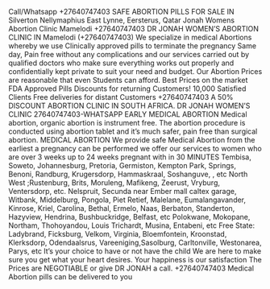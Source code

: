 Call/Whatsapp +27640747403 SAFE ABORTION PILLS FOR SALE IN Silverton Nellymaphius East Lynne, Eersterus, Qatar Jonah Womens Abortion Clinic  Mamelodi
+27640747403 DR JONAH WOMEN’S ABORTION CLINIC IN   Mamelodi  (+27640747403)
We specialize in medical Abortions whereby we use Clinically approved pills to terminate the pregnancy Same day, Pain free without any complications and our services carried out by qualified doctors who make sure everything works out properly and confidentially kept private to suit your need and budget. Our Abortion Prices are reasonable that even Students can afford.
Best Prices on the market
FDA Approved Pills
Discounts for returning Customers!
10,000 Satisfied Clients
Free deliveries for distant Customers
+27640747403
A 50% DISCOUNT ABORTION CLINIC IN SOUTH AFRICA.
DR JONAH WOMEN’S CLINIC 27640747403-WHATSAPP
EARLY MEDICAL ABORTION
Medical abortion, organic abortion is instrument free. The abortion procedure is conducted using abortion tablet and it’s much safer, pain free than surgical abortion.
MEDICAL ABORTION
We provide safe Medical Abortion from the earliest a pregnancy can be performed we offer our services to women who are over 3 weeks up to 24 weeks pregnant with in 30 MINUTES
Tembisa, Soweto, Johannesburg, Pretoria, Germiston, Kempton Park, Springs, Benoni, Randburg, Krugersdorp, Hammaskraal, Soshanguve, , etc
North West ;Rustenburg, Brits, Moruleng, Mafikeng, Zeerust, Vryburg, Ventersdorp, etc.
Nelspruit, Secunda near Ember mall caltex garage, Witbank, Middelburg, Pongola, Piet Retief, Malelane, Eumalangavander, Kinrose, Kriel, Carolina, Bethal, Ermelo, Naas, Berbaton, Standerton, Hazyview, Hendrina, Bushbuckridge, Belfast, etc
Polokwane, Mokopane, Northam, Thohoyandou, Louis Trichardt, Musina, Entabeni, etc
Free State: Ladybrand, Ficksburg, Velkom, Virginia, Bloemfontein, Kroonstad, Klerksdorp, Odendaalsrus, Vareeniging,Sasolburg, Carltonville, Westonarea, Parys, etc
It’s your choice to have or not have the child
We are here to make sure you get what your heart desires.
Your happiness is our satisfaction
The Prices are NEGOTIABLE or give DR JONAH a call. +27640747403
Medical Abortion pills can be delivered to you
